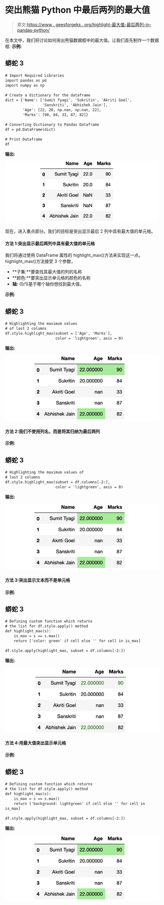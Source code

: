 # 突出熊猫 Python 中最后两列的最大值

> 原文:[https://www . geesforgeks . org/highlight-最大值-最后两列-in-pandas-python/](https://www.geeksforgeeks.org/highlight-the-maximum-value-in-last-two-columns-in-pandas-python/)

在本文中，我们将讨论如何突出熊猫数据框中的最大值。让我们首先制作一个数据框:
**示例:**

## 蟒蛇 3

```
# Import Required Libraries
import pandas as pd
import numpy as np

# Create a dictionary for the dataframe
dict = {'Name': ['Sumit Tyagi', 'Sukritin', 'Akriti Goel',
                 'Sanskriti', 'Abhishek Jain'],
        'Age': [22, 20, np.nan, np.nan, 22],
        'Marks': [90, 84, 33, 87, 82]}

# Converting Dictionary to Pandas Dataframe
df = pd.DataFrame(dict)

# Print Dataframe
df
```

**输出:**

![](img/562f55f6ff99c7fe5ae74f65c241a424.png)

现在，进入重点部分。我们的目标是突出显示最后 2 列中具有最大值的单元格。

#### 方法 1:突出显示最后两列中具有最大值的单元格

我们将通过使用 DataFrame 属性的 highlight_max()方法来实现这一点。highlight_max()方法接受 3 个参数，

*   **子集:**要查找其最大值的列的名称
*   **颜色:**要突出显示单元格的颜色的名称
*   **轴:** (0/1)基于哪个轴你想找到最大值。

**示例:**

## 蟒蛇 3

```
# Highlighting the maximum values 
# of last 2 columns
df.style.highlight_max(subset = ['Age', 'Marks'],
                       color = 'lightgreen', axis = 0)
```

**输出:**

![](img/e6ffea255b9de4c8c94f15cb2341afe7.png)

#### 方法 2:我们不使用列名，而是将其归纳为最后两列

**示例:**

## 蟒蛇 3

```
# Highlighting the maximum values of
# last 2 columns
df.style.highlight_max(subset = df.columns[-2:],
                       color = 'lightgreen', axis = 0)
```

**输出:**

![](img/e6ffea255b9de4c8c94f15cb2341afe7.png)

#### 方法 3:突出显示文本而不是单元格

#### 示例:

## 蟒蛇 3

```
# Defining custom function which returns
# the list for df.style.apply() method
def highlight_max(s):
    is_max = s == s.max()
    return ['color: green' if cell else '' for cell in is_max]

df.style.apply(highlight_max, subset = df.columns[-2:])
```

**输出:**

![](img/190e66bcb992346dcd4144583e0f951d.png)

#### 方法 4:用最大值突出显示单元格

#### 示例:

## 蟒蛇 3

```
# Defining custom function which returns
# the list for df.style.apply() method
def highlight_max(s):
    is_max = s == s.max()
    return ['background: lightgreen' if cell else '' for cell in is_max]

df.style.apply(highlight_max, subset = df.columns[-2:])
```

**输出:**

![](img/e6ffea255b9de4c8c94f15cb2341afe7.png)